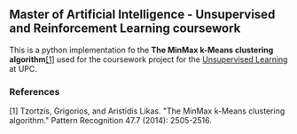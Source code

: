 ## Master of Artificial Intelligence - Unsupervised and Reinforcement Learning coursework

This is a python implementation fo the <b>The MinMax k-Means clustering algorithm</b>[[1]](#1) used for the coursework project for the [Unsupervised Learning](https://www.fib.upc.edu/en/studies/masters/master-artificial-intelligence/curriculum/syllabus/URL-MAI) at UPC.


### References
<a id="1">[1]</a> 
Tzortzis, Grigorios, and Aristidis Likas. "The MinMax k-Means clustering algorithm." Pattern Recognition 47.7 (2014): 2505-2516.
